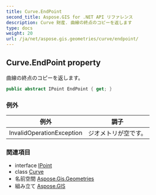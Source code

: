 ```yaml
---
title: Curve.EndPoint
second_title: Aspose.GIS for .NET API リファレンス
description: Curve 財産. 曲線の終点のコピーを返します
type: docs
weight: 20
url: /ja/net/aspose.gis.geometries/curve/endpoint/
---
```

## Curve.EndPoint property

曲線の終点のコピーを返します。

```csharp
public abstract IPoint EndPoint { get; }
```

### 例外

| 例外 | 調子 |
| --- | --- |
| InvalidOperationException | ジオメトリが空です。 |

### 関連項目

* interface [IPoint](../../ipoint/)
* class [Curve](../)
* 名前空間 [Aspose.Gis.Geometries](../../curve/)
* 組み立て [Aspose.GIS](../../../)


